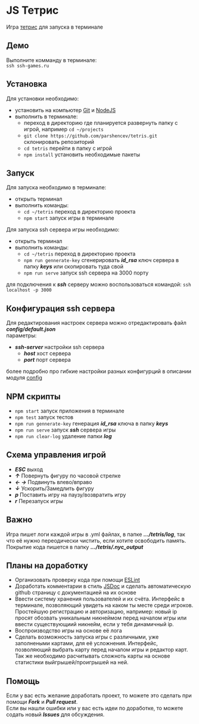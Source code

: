 # JS Тетрис

Игра [тетрис](https://ru.wikipedia.org/wiki/%D0%A2%D0%B5%D1%82%D1%80%D0%B8%D1%81) для запуска в терминале

## Демо

Выполните комманду в терминале:\
`ssh ssh-games.ru`

## Установка

Для установки необходимо:
- установить на компьютер [Git](https://git-scm.com/) и [NodeJS](https://nodejs.org/ru/)
- выполнить в терминале:
  - переход в директорию где планируется развернуть папку с игрой, например `cd ~/projects`
  - `git clone https://github.com/parshencev/tetris.git` склонировать репозиторий
  - `cd tetris` перейти в папку с игрой
  - `npm install` установить необходимые пакеты

## Запуск

Для запуска необходимо в терминале:
- открыть терминал
- выполнить команды:
  - `cd ~/tetris` переход в директорию проекта
  - `npm start` запуск игры в терминале

Для запуска ssh сервера игры необходимо:
- открыть терминал
- выполнить команды:
  - `cd ~/tetris` переход в директорию проекта
  - `npm run gennerate-key` сгенерировать ***id_rsa*** ключ сервера в папку ***keys*** или скопировать туда свой
  - `npm run serve` запуск ssh сервера на 3000 порту

для подключения к ***ssh*** серверу можно воспользоваться командой: `ssh localhost -p 3000`

## Конфигурация ssh сервера

Для редактирования настроек сервера можно отредактировать файл ***config/default.json***\
параметры:
- ***ssh-server*** настройки ssh сервера
  - ***host*** хост сервера
  - ***port*** порт сервера

более подробно про гибкие настройки разных конфигурций в описании модуля [config](https://www.npmjs.com/package/config)

## NPM скрипты

- `npm start` запуск приложения в терминале
- `npm test` запуск тестов
- `npm run gennerate-key` генерация ***id_rsa*** ключа в папку ***keys***
- `npm run serve` запуск ***ssh*** сервера игры
- `npm run clear-log` удаление папки ***log***

## Схема управления игрой

- ***ESC*** выход
- ***↑*** Повернуть фигуру по часовой стрелке
- ***← →*** Подвинуть влево/вправо
- ***↓*** Ускорить/Замедлить фигуру
- ***p*** Поставить игру на паузу/возвратить игру
- ***r*** Перезапуск игры

## Важно

Игра пишет логи каждой игры в .yml файлах, в папке ***.../tetris/log***, так что её нужно переодически чистить, если хотите освободить память.\
Покрытие кода пишется в папку ***.../tetris/.nyc_output***

## Планы на доработку

- Организовать проверку кода при помощи [ESLint](https://eslint.org/)
- Доработать комментарии в стиль [JSDoc](https://jsdoc.app/) и сделать автоматическую github страницу с документацией на их основе
- Ввести систему хранения пользователей и их счёта. Интерфейс в терминале, позволяющий увидеть на каком ты месте среди игроков. Простейшую регистрацию и авторизацию, например: новый ip просят обозвать уникальным никнеймом перед началом игры или ввести существующиий никнейм, если у тебя динамичный ip.
- Воспроизводство игры на основе её лога
- Сделать возможность запуска игры с различными, уже заполнеными картами, для её усложнения. Интерфейс, позволяющий выбрать карту перед началом игры и редактор карт. Так же необходимо расчитывать сложноть карты на основе статистики выйгрышей/проигрышей на ней.

## Помощь

Если у вас есть желание доработать проект, то можете это сделать при помощи ***Fork*** и ***Pull request***.\
Если вы нашли ошибки или у вас есть идеи по доработке, то можете содать новый ***Issues*** для обсуждения.







